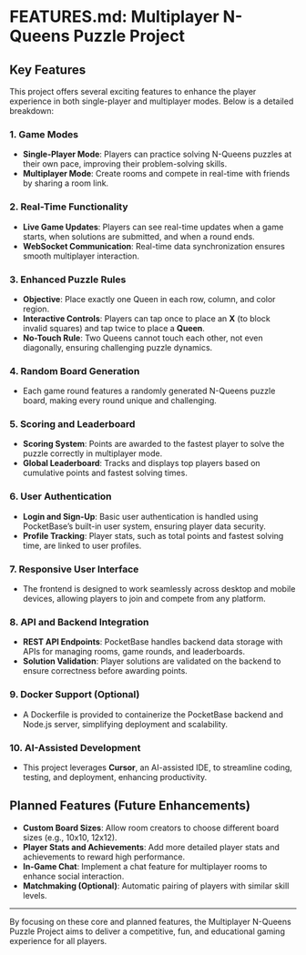 # FEATURES.md: Multiplayer N-Queens Puzzle Project

## Key Features
This project offers several exciting features to enhance the player experience in both single-player and multiplayer modes. Below is a detailed breakdown:

### 1. Game Modes
- **Single-Player Mode**: Players can practice solving N-Queens puzzles at their own pace, improving their problem-solving skills.
- **Multiplayer Mode**: Create rooms and compete in real-time with friends by sharing a room link.

### 2. Real-Time Functionality
- **Live Game Updates**: Players can see real-time updates when a game starts, when solutions are submitted, and when a round ends.
- **WebSocket Communication**: Real-time data synchronization ensures smooth multiplayer interaction.

### 3. Enhanced Puzzle Rules
- **Objective**: Place exactly one Queen in each row, column, and color region.
- **Interactive Controls**: Players can tap once to place an **X** (to block invalid squares) and tap twice to place a **Queen**.
- **No-Touch Rule**: Two Queens cannot touch each other, not even diagonally, ensuring challenging puzzle dynamics.

### 4. Random Board Generation
- Each game round features a randomly generated N-Queens puzzle board, making every round unique and challenging.

### 5. Scoring and Leaderboard
- **Scoring System**: Points are awarded to the fastest player to solve the puzzle correctly in multiplayer mode.
- **Global Leaderboard**: Tracks and displays top players based on cumulative points and fastest solving times.

### 6. User Authentication
- **Login and Sign-Up**: Basic user authentication is handled using PocketBase’s built-in user system, ensuring player data security.
- **Profile Tracking**: Player stats, such as total points and fastest solving time, are linked to user profiles.

### 7. Responsive User Interface
- The frontend is designed to work seamlessly across desktop and mobile devices, allowing players to join and compete from any platform.

### 8. API and Backend Integration
- **REST API Endpoints**: PocketBase handles backend data storage with APIs for managing rooms, game rounds, and leaderboards.
- **Solution Validation**: Player solutions are validated on the backend to ensure correctness before awarding points.

### 9. Docker Support (Optional)
- A Dockerfile is provided to containerize the PocketBase backend and Node.js server, simplifying deployment and scalability.

### 10. AI-Assisted Development
- This project leverages **Cursor**, an AI-assisted IDE, to streamline coding, testing, and deployment, enhancing productivity.

## Planned Features (Future Enhancements)
- **Custom Board Sizes**: Allow room creators to choose different board sizes (e.g., 10x10, 12x12).
- **Player Stats and Achievements**: Add more detailed player stats and achievements to reward high performance.
- **In-Game Chat**: Implement a chat feature for multiplayer rooms to enhance social interaction.
- **Matchmaking (Optional)**: Automatic pairing of players with similar skill levels.

---
By focusing on these core and planned features, the Multiplayer N-Queens Puzzle Project aims to deliver a competitive, fun, and educational gaming experience for all players.

